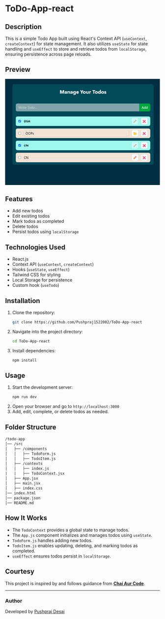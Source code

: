 # ToDo-App-react

## Description
This is a simple Todo App built using React's Context API (`useContext`, `createContext`) for state management. It also utilizes `useState` for state handling and `useEffect` to store and retrieve todos from `localStorage`, ensuring persistence across page reloads.

## Preview
![](image1.png)

## Features
- Add new todos
- Edit existing todos
- Mark todos as completed
- Delete todos
- Persist todos using `localStorage`

## Technologies Used
- React.js
- Context API (`useContext`, `createContext`)
- Hooks (`useState`, `useEffect`)
- Tailwind CSS for styling
- Local Storage for persistence
- Custom hook (`useTodo`)

## Installation
1. Clone the repository:
   ```sh
   git clone https://github.com/Pushpraj1522002/ToDo-App-react
   ```
2. Navigate into the project directory:
   ```sh
   cd ToDo-App-react
   ```
3. Install dependencies:
   ```sh
   npm install
   ```

## Usage
1. Start the development server:
   ```sh
   npm run dev
   ```
2. Open your browser and go to `http://localhost:3000`
3. Add, edit, complete, or delete todos as needed.

## Folder Structure
```
/todo-app
│── /src
│   ├── /components
│   │   ├── TodoForm.js
│   │   ├── TodoItem.js
│   ├── /contexts
│   │   ├── index.js
|   |   ├── TodoContext.jsx
│   ├── App.jsx
│   ├── main.jsx
│   ├── index.css
│── index.html
│── package.json
│── README.md
```

## How It Works
- The `TodoContext` provides a global state to manage todos.
- The `App.js` component initializes and manages todos using `useState`.
- `TodoForm.js` handles adding new todos.
- `TodoItem.js` enables updating, deleting, and marking todos as completed.
- `useEffect` ensures todos persist in `localStorage`.

## Courtesy
This project is inspired by and follows guidance from **[Chai Aur Code](http://www.youtube.com/@chaiaurcode)**.

---
### Author
Developed by [Pushpraj Desai](https://github.com/Pushpraj1522002)

